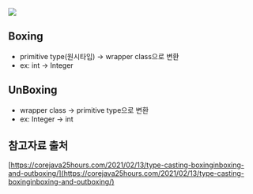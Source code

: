 ![](https://corejava25hours.files.wordpress.com/2016/10/autoboxing-and-unboxing-in-java.png?w=640)

## Boxing
- primitive type(원시타입) -> wrapper class으로 변환 
- ex: int -> Integer

## UnBoxing
- wrapper class -> primitive type으로 변환
- ex: Integer -> int

## 참고자료 출처
[https://corejava25hours.com/2021/02/13/type-casting-boxinginboxing-and-outboxing/](https://corejava25hours.com/2021/02/13/type-casting-boxinginboxing-and-outboxing/)